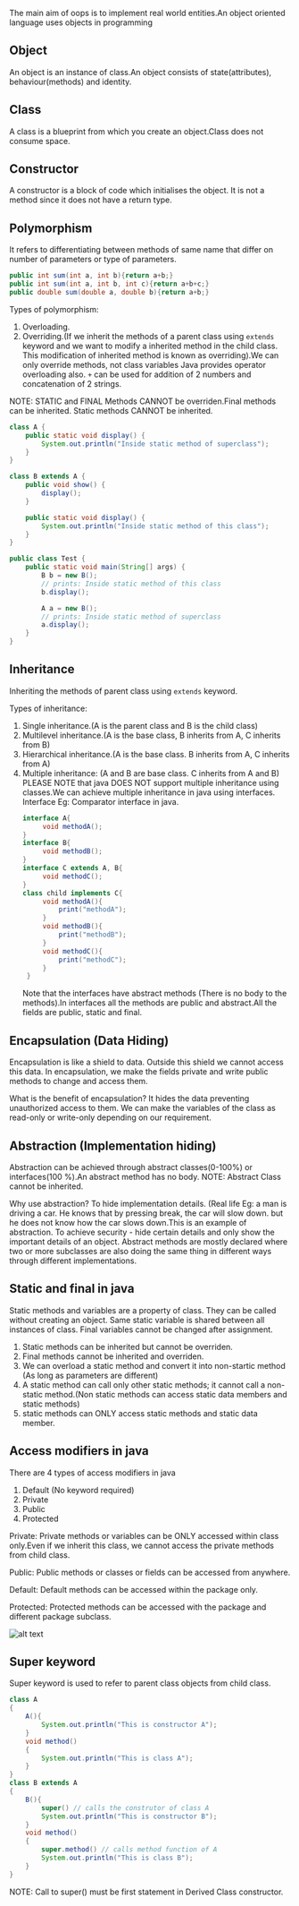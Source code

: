 The main aim of oops is to implement real world entities.An object oriented language uses objects in programming
## Object
An object is an instance of class.An object consists of state(attributes), behaviour(methods) and identity.
## Class
A class is a blueprint from which you create an object.Class does not consume space.
## Constructor
A constructor is a block of code which initialises the object. It is not a method since it does not have a return type. 

## Polymorphism
It refers to differentiating between methods of same name that differ on number of parameters or type of parameters.
```java
public int sum(int a, int b){return a+b;}
public int sum(int a, int b, int c){return a+b+c;}
public double sum(double a, double b){return a+b;}
```
Types of polymorphism:
1) Overloading.
2) Overriding.(If we inherit the methods of a parent class using `extends` keyword and we want to modify a inherited method in the child class. This modification of inherited method is known as overriding).We can only override methods, not class variables
Java provides operator overloading also. `+` can be used for addition of 2 numbers and concatenation of 2 strings. 

NOTE: STATIC and FINAL Methods CANNOT be overriden.Final methods can be inherited. Static methods CANNOT be inherited.
```java
class A {
    public static void display() {
        System.out.println("Inside static method of superclass");
    }
}

class B extends A {
    public void show() {
        display();
    }

    public static void display() {
        System.out.println("Inside static method of this class");
    }
}

public class Test {
    public static void main(String[] args) {
        B b = new B();
        // prints: Inside static method of this class
        b.display();

        A a = new B();
        // prints: Inside static method of superclass
        a.display();
    }
}
```
## Inheritance
Inheriting the methods of parent class using `extends` keyword.

Types of inheritance:
1) Single inheritance.(A is the parent class and B is the child class)
2) Multilevel inheritance.(A is the base class, B inherits from A, C inherits from B)
3) Hierarchical inheritance.(A is the base class. B inherits from A, C inherits from A)
4) Multiple inheritance: (A and B are base class. C inherits from A and B)
   PLEASE NOTE that java DOES NOT support multiple inheritance using classes.We can achieve multiple inheritance in java using interfaces. Interface Eg: Comparator interface in java.
   ```java
   interface A{
        void methodA();
   }
   interface B{
        void methodB();
   }
   interface C extends A, B{
        void methodC();
   }
   class child implements C{
        void methodA(){
            print("methodA");
        }
        void methodB(){
            print("methodB");
        }
        void methodC(){
            print("methodC");
        }
    }
    ```
    Note that the interfaces have abstract methods (There is no body to the methods).In interfaces all the methods are public and abstract.All the fields are public, static and final.
    
## Encapsulation (Data Hiding)
Encapsulation is like a shield to data. Outside this shield we cannot access this data.
In encapsulation, we make the fields private and write public methods to change and access them.

What is the benefit of encapsulation?
It hides the data preventing unauthorized access to them.
We can make the variables of the class as read-only or write-only depending on our requirement.

## Abstraction (Implementation hiding)
Abstraction can be achieved through abstract classes(0-100%) or interfaces(100 %).An abstract method has no body.
NOTE: Abstract Class cannot be inherited.

Why use abstraction?
To hide implementation details. (Real life Eg: a man is driving a car. He knows that by pressing break, the car will slow down. but he does not know how the car slows down.This is an example of abstraction.
To achieve security - hide certain details and only show the important details of an object.
Abstract methods are mostly declared where two or more subclasses are also doing the same thing in different ways through different implementations.

## Static and final in java
Static methods and variables are a property of class. They can be called without creating an object. Same static variable is shared between all instances of class. Final variables cannot be changed after assignment.
1) Static methods can be inherited but cannot be overriden.
2) Final methods cannot be inherited and overriden. 
3) We can overload a static method and convert it into non-startic method (As long as parameters are different)
4) A static method can call only other static methods; it cannot call a non-static method.(Non static methods can access static data members and static methods)
5) static methods can ONLY access static methods and static data member.

## Access modifiers in java
There are 4 types of access modifiers in java
1) Default (No keyword required)
2) Private
3) Public
4) Protected

Private: Private methods or variables can be ONLY accessed within class only.Even if we inherit this class, we cannot access the private methods from child class.

Public: Public methods or classes or fields can be accessed from anywhere.

Default: Default methods can be accessed within the package only.

Protected: Protected methods can be accessed with the package and different package subclass.

![alt text](https://github.com/arhankundu99/Java-oops/blob/master/Access-Modifiers-in-Java.png)

## Super keyword
Super keyword is used to refer to parent class objects from child class.
```java
class A
{   
    A(){
        System.out.println("This is constructor A");
    }
    void method() 
    { 
        System.out.println("This is class A"); 
    } 
} 
class B extends A
{ 
    B(){
        super() // calls the construtor of class A
        System.out.println("This is constructor B");
    }
    void method() 
    { 
        super.method() // calls method function of A
        System.out.println("This is class B"); 
    } 
} 
```
NOTE: Call to super() must be first statement in Derived Class constructor.
